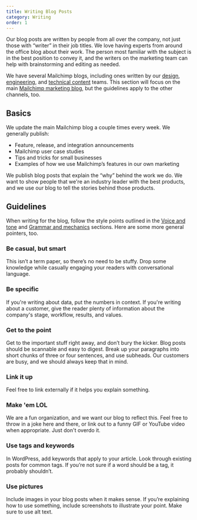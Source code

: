 ```yaml
---
title: Writing Blog Posts
category: Writing
order: 1
---
```


Our blog posts are written by people from all over the company, not just those with “writer” in their job titles. We love having experts from around the office blog about their work. The person most familiar with the subject is in the best position to convey it, and the writers on the marketing team can help with brainstorming and editing as needed.

We have several Mailchimp blogs, including ones written by our [design](http://creative.mailchimp.com), [engineering](http://devs.mailchimp.com/blog/), and [technical content](http://docmakers.mailchimp.com) teams. This section will focus on the main [Mailchimp marketing blog](http://blog.mailchimp.com), but the guidelines apply to the other channels, too.

## Basics

We update the main Mailchimp blog a couple times every week. We generally publish:

* Feature, release, and integration announcements
* Mailchimp user case studies
* Tips and tricks for small businesses
* Examples of how we use Mailchimp’s features in our own marketing

We publish blog posts that explain the “why” behind the work we do. We want to show people that we're an industry leader with the best products, and we use our blog to tell the stories behind those products.

## Guidelines

When writing for the blog, follow the style points outlined in the [Voice and tone](/basics/02-voice-and-tone.html) and [Grammar and mechanics](/basics/04-grammar-and-mechanics.html) sections. Here are some more general pointers, too.

### Be casual, but smart
This isn’t a term paper, so there’s no need to be stuffy. Drop some knowledge while casually engaging your readers with conversational language.

### Be specific
If you're writing about data, put the numbers in context. If you're writing about a customer, give the reader plenty of information about the company's stage, workflow, results, and values.

### Get to the point
Get to the important stuff right away, and don’t bury the kicker. Blog posts should be scannable and easy to digest. Break up your paragraphs into short chunks of three or four sentences, and use subheads. Our customers are busy, and we should always keep that in mind.

### Link it up
Feel free to link externally if it helps you explain something.

### Make 'em LOL
We are a fun organization, and we want our blog to reflect this. Feel free to throw in a joke here and there, or link out to a funny GIF or YouTube video when appropriate. Just don't overdo it.

### Use tags and keywords
In WordPress, add keywords that apply to your article. Look through existing posts for common tags. If you’re not sure if a word should be a tag, it probably shouldn’t.

### Use pictures
Include images in your blog posts when it makes sense. If you’re explaining how to use something, include screenshots to illustrate your point. Make sure to use alt text.
